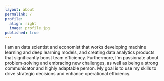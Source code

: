 ```yaml
---
layout: about
permalink: /
profile:
  align: right
  image: profile.jpg
published: true
---
```


I am an data scientist and economist that works developing machine learning and deep learning models, and creating data analytics products that significantly boost team efficiency. Furthermore, I'm passionate about problem-solving and embracing new challenges, as well as being a strong communicator and highly adaptable person. My goal is to use my skills to drive strategic decisions and enhance operational efficiency.

